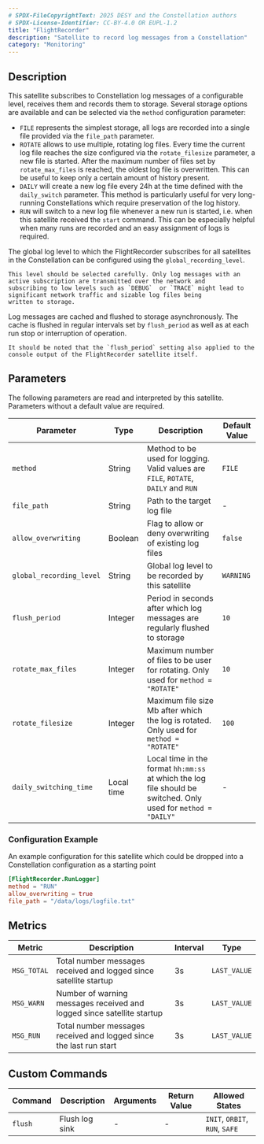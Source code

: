 ```yaml
---
# SPDX-FileCopyrightText: 2025 DESY and the Constellation authors
# SPDX-License-Identifier: CC-BY-4.0 OR EUPL-1.2
title: "FlightRecorder"
description: "Satellite to record log messages from a Constellation"
category: "Monitoring"
---
```


## Description

This satellite subscribes to Constellation log messages of a configurable level, receives them and records them to storage.
Several storage options are available and can be selected via the `method` configuration parameter:

* `FILE` represents the simplest storage, all logs are recorded into a single file provided via the `file_path` parameter.
* `ROTATE` allows to use multiple, rotating log files. Every time the current log file reaches the size configured via the
  `rotate_filesize` parameter, a new file is started. After the maximum number of files set by `rotate_max_files` is reached,
  the oldest log file is overwritten. This can be useful to keep only a certain amount of history present.
* `DAILY` will create a new log file every 24h at the time defined with the `daily_switch` parameter. This method is
  particularly useful for very long-running Constellations which require preservation of the log history.
* `RUN` will switch to a new log file whenever a new run is started, i.e. when this satellite received the `start` command.
  This can be especially helpful when many runs are recorded and an easy assignment of logs is required.

The global log level to which the FlightRecorder subscribes for all satellites in the Constellation can be configured using
the `global_recording_level`.

```{caution}
This level should be selected carefully. Only log messages with an active subscription are transmitted over the network and
subscribing to low levels such as `DEBUG`  or `TRACE` might lead to significant network traffic and sizable log files being
written to storage.
```

Log messages are cached and flushed to storage asynchronously. The cache is flushed in regular intervals set by
`flush_period` as well as at each run stop or interruption of operation.

```{note}
It should be noted that the `flush_period` setting also applied to the console output of the FlightRecorder satellite itself.
```

## Parameters

The following parameters are read and interpreted by this satellite. Parameters without a default value are required.

| Parameter | Type | Description | Default Value |
|-----------|------|-------------|---------------|
| `method` | String | Method to be used for logging. Valid values are `FILE`, `ROTATE`, `DAILY` and `RUN` | `FILE` |
| `file_path` | String | Path to the target log file | - |
| `allow_overwriting` | Boolean | Flag to allow or deny overwriting of existing log files | `false` |
| `global_recording_level` | String | Global log level to be recorded by this satellite | `WARNING` |
| `flush_period` | Integer | Period in seconds after which log messages are regularly flushed to storage | `10` |
| `rotate_max_files` | Integer | Maximum number of files to be user for rotating. Only used for `method = "ROTATE"` | `10` |
| `rotate_filesize` | Integer | Maximum file size Mb after which the log is rotated. Only used for `method = "ROTATE"` | `100` |
| `daily_switching_time` | Local time | Local time in the format `hh:mm:ss` at which the log file should be switched. Only used for `method = "DAILY"` | - |

### Configuration Example

An example configuration for this satellite which could be dropped into a Constellation configuration as a starting point

```toml
[FlightRecorder.RunLogger]
method = "RUN"
allow_overwriting = true
file_path = "/data/logs/logfile.txt"
```

## Metrics

| Metric | Description | Interval | Type |
|--------|-------------|----------|------|
| `MSG_TOTAL` | Total number messages received and logged since satellite startup | 3s | `LAST_VALUE` |
| `MSG_WARN` | Number of warning messages received and logged since satellite startup | 3s | `LAST_VALUE` |
| `MSG_RUN` | Total number messages received and logged since the last run start | 3s | `LAST_VALUE` |

## Custom Commands

| Command | Description | Arguments | Return Value | Allowed States |
|---------|-------------|-----------|--------------|----------------|
| `flush` | Flush log sink | - | - | `INIT`, `ORBIT`, `RUN`, `SAFE` |
